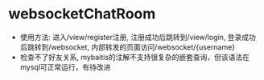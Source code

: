 # websocketChatRoom
+ 使用方法: 进入/view/register注册, 注册成功后跳转到/view/login, 登录成功后跳转到/websocket, 内部转发的页面访问/websocket/{username}
+ 检查不了好友关系, mybaitis的注解不支持很复杂的嵌套查询，但该语法在mysql可正常运行，有待改进
